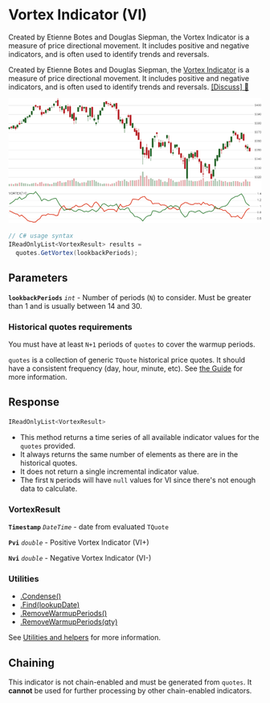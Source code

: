 # Vortex Indicator (VI)

 Created by Etienne Botes and Douglas Siepman, the Vortex Indicator is a measure of price directional movement.  It includes positive and negative indicators, and is often used to identify trends and reversals.



Created by Etienne Botes and Douglas Siepman, the [Vortex Indicator](https://en.wikipedia.org/wiki/Vortex_indicator) is a measure of price directional movement.  It includes positive and negative indicators, and is often used to identify trends and reversals.
[[Discuss] &#128172;](https://github.com/DaveSkender/Stock.Indicators/discussions/339 "Community discussion about this indicator")

![chart for Vortex](../assets/charts/Vortex.png)

```csharp
// C# usage syntax
IReadOnlyList<VortexResult> results =
  quotes.GetVortex(lookbackPeriods);
```

## Parameters

**`lookbackPeriods`** _`int`_ - Number of periods (`N`) to consider.  Must be greater than 1 and is usually between 14 and 30.

### Historical quotes requirements

You must have at least `N+1` periods of `quotes` to cover the warmup periods.

`quotes` is a collection of generic `TQuote` historical price quotes.  It should have a consistent frequency (day, hour, minute, etc).  See [the Guide](../guide.md#historical-quotes) for more information.

## Response

```csharp
IReadOnlyList<VortexResult>
```

- This method returns a time series of all available indicator values for the `quotes` provided.
- It always returns the same number of elements as there are in the historical quotes.
- It does not return a single incremental indicator value.
- The first `N` periods will have `null` values for VI since there's not enough data to calculate.

### VortexResult

**`Timestamp`** _`DateTime`_ - date from evaluated `TQuote`

**`Pvi`** _`double`_ - Positive Vortex Indicator (VI+)

**`Nvi`** _`double`_ - Negative Vortex Indicator (VI-)

### Utilities

- [.Condense()](../utilities.md#sort-quotes)
- [.Find(lookupDate)](../utilities.md#find-indicator-result)
- [.RemoveWarmupPeriods()](../utilities.md#get-or-exclude-nulls)
- [.RemoveWarmupPeriods(qty)](../utilities.md#get-or-exclude-nulls)

See [Utilities and helpers](../utilities.md#utilities-for-indicator-results) for more information.

## Chaining

This indicator is not chain-enabled and must be generated from `quotes`.  It **cannot** be used for further processing by other chain-enabled indicators.
